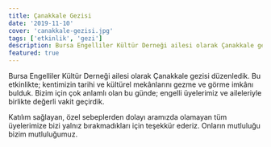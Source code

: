 ```yaml
---
title: Çanakkale Gezisi
date: '2019-11-10'
cover: 'canakkale-gezisi.jpg'
tags: ['etkinlik', 'gezi']
description: Bursa Engelliler Kültür Derneği ailesi olarak Çanakkale gezisi düzenledik. Bu etkinlikte; kentimizin tarihi ve kültürel mekânlarını gezme ve görme imkânı bulduk.
featured: true
---
```


Bursa Engelliler Kültür Derneği ailesi olarak Çanakkale gezisi düzenledik. Bu etkinlikte; kentimizin tarihi ve kültürel mekânlarını gezme ve görme imkânı bulduk. Bizim için çok anlamlı olan bu günde; engelli üyelerimiz ve aileleriyle birlikte değerli vakit geçirdik.

Katılım sağlayan, özel sebeplerden dolayı aramızda olamayan tüm üyelerimize bizi yalnız bırakmadıkları için teşekkür ederiz. Onların mutluluğu bizim mutluluğumuz.